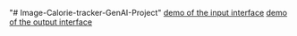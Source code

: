 "# Image-Calorie-tracker-GenAI-Project" 
[demo of the input interface](https://github.com/PankajR1998/Image-Calorie-tracker-GenAI-Project/blob/main/demo/Input_interface.png)
[demo of the output interface](https://github.com/PankajR1998/Image-Calorie-tracker-GenAI-Project/blob/main/demo/output_interface.png)
